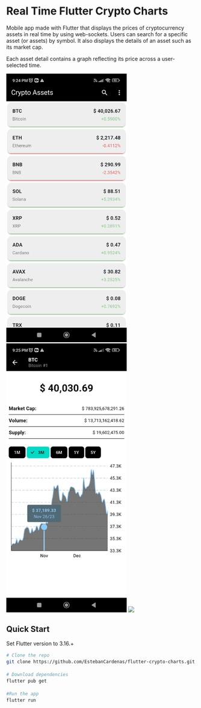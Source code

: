 # Real Time Flutter Crypto Charts

Mobile app made with Flutter that displays the prices of cryptocurrency assets in real time by using web-sockets. Users can search for a specific asset (or assets) by symbol. It also displays the details of an asset such as its market cap.

Each asset detail contains a graph reflecting its price across a user-selected time.

<img src='./docs/assets.png' width=320 />
<img src='./docs/detail.png' width=320 />

<img src='./docs/demo.gif' width=320 style='margin-top:16px' />

## Quick Start

Set Flutter version to 3.16.+

```bash
# Clone the repo
git clone https://github.com/EstebanCardenas/flutter-crypto-charts.git

# Download dependencies
flutter pub get

#Run the app
flutter run
```
